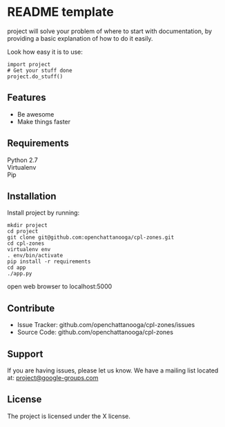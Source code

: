 README template
========




project will solve your problem of where to start with documentation,
by providing a basic explanation of how to do it easily.

Look how easy it is to use:

    import project
    # Get your stuff done
    project.do_stuff()

Features
--------

- Be awesome
- Make things faster

Requirements
------------
Python 2.7    
Virtualenv    
Pip    

Installation
------------

Install project by running:

    mkdir project
    cd project
    git clone git@github.com:openchattanooga/cpl-zones.git
    cd cpl-zones
    virtualenv env
    . env/bin/activate
    pip install -r requirements
    cd app
    ./app.py

open web browser to localhost:5000


Contribute
----------

- Issue Tracker: github.com/openchattanooga/cpl-zones/issues
- Source Code: github.com/openchattanooga/cpl-zones

Support
-------

If you are having issues, please let us know.
We have a mailing list located at: project@google-groups.com

License
-------

The project is licensed under the X license.

